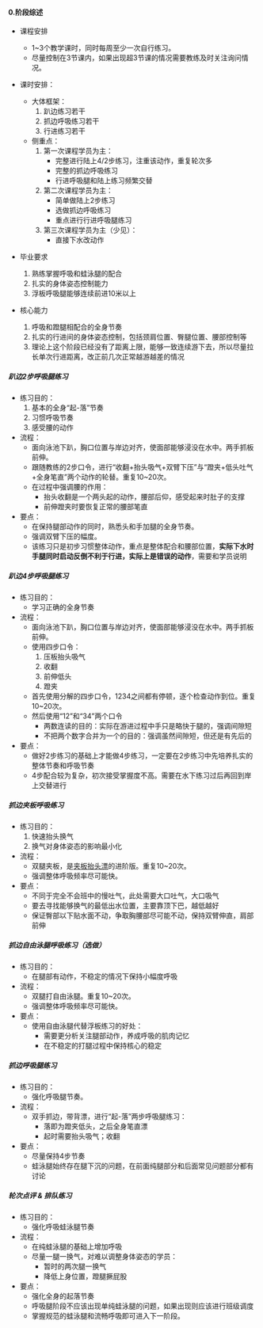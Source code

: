 #### 0.阶段综述

* 课程安排

  * 1~3个教学课时，同时每周至少一次自行练习。
  * 尽量控制在3节课内，如果出现超3节课的情况需要教练及时关注询问情况。
* 课时安排：
  * 大体框架：
    1. 趴边练习若干
    2. 抓边呼吸练习若干
    3. 行进练习若干
  * 侧重点：
    1. 第一次课程学员为主：
       * 完整进行陆上4/2步练习，注重该动作，重复轮次多
       * 完整的抓边呼吸练习
       * 行进呼吸腿和陆上练习频繁交替
    2. 第二次课程学员为主：
       * 简单做陆上2步练习
       * 选做抓边呼吸练习
       * 重点进行行进呼吸腿练习
    3. 第三次课程学员为主（少见）：
       * 直接下水改动作
* 毕业要求

  1. 熟练掌握呼吸和蛙泳腿的配合
  2. 扎实的身体姿态控制能力
  3. 浮板呼吸腿能够连续前进10米以上
* 核心能力

  1. 呼吸和蹬腿相配合的全身节奏
  2. 扎实的行进间的身体姿态控制，包括颈肩位置、臀腿位置、腰部控制等
  3. 理论上这个阶段已经没有了距离上限，能够一致连续游下去，所以尽量拉长单次行进距离，改正前几次正常越游越差的情况

##### 趴边2步呼吸腿练习

* 练习目的：
  1. 基本的全身“起-落”节奏
  2. 习惯呼吸节奏
  3. 感受腰的动作
* 流程：
  * 面向泳池下趴，胸口位置与岸边对齐，使面部能够浸没在水中。两手抓板前伸。
  * 跟随教练的2步口令，进行“收翻+抬头吸气+双臂下压”与“蹬夹+低头吐气+全身笔直”两个动作的轮替。重复10~20次。
  * 在过程中强调腰的作用：
    * 抬头收翻是一个两头起的动作，腰部后仰，感受起来时肚子的支撑
    * 前伸蹬夹时要恢复正常的腰部笔直
* 要点：
  * 在保持腿部动作的同时，熟悉头和手加腿的全身节奏。
  * 强调双臂下压的幅度。
  * 该练习只是初步习惯整体动作，重点是整体配合和腰部位置，**实际下水时手腿同时启动反倒不利于行进，实际上是错误的动作**，需要和学员说明

##### 趴边4步呼吸腿练习

* 练习目的：
  * 学习正确的全身节奏
* 流程：
  * 面向泳池下趴，胸口位置与岸边对齐，使面部能够浸没在水中。两手抓板前伸。
  * 使用四步口令：
    1. 压板抬头吸气
    2. 收翻
    3. 前伸低头
    4. 蹬夹
  * 首先使用分解的四步口令，1234之间都有停顿，逐个检查动作到位。重复10~20次。
  * 然后使用“12”和“34”两个口令
    * 两数连读的目的：实际在游进过程中手只是略快于腿的，强调间隙短
    * 不把两个数字合并为一个的目的：强调虽然间隙短，但还是有先后的
* 要点：
  * 做好2步练习的基础上才能做4步练习，一定要在2步练习中先培养扎实的整体节奏和呼吸节奏
  * 4步配合较为复杂，初次接受掌握度不高。需要在水下练习过后再回到岸上交替进行

##### 抓边夹板呼吸练习

* 练习目的：
  1. 快速抬头换气
  2. 换气对身体姿态的影响最小化
* 流程：
  * 双腿夹板，是[夹板抬头漂](#夹板抬头漂)的进阶版。重复10~20次。
  * 强调整体呼吸频率尽可能快。
* 要点：
  * 不同于完全不会班中的慢吐气，此处需要大口吐气，大口吸气
  * 要去寻找能够换气的最低出水位置，主要靠顶下巴，越低越好
  * 保证臀部以下贴水面不动，争取胸腰部尽可能不动，保持双臂伸直，肩部前伸

##### 抓边自由泳腿呼吸练习（选做）

* 练习目的：
  * 在腿部有动作，不稳定的情况下保持小幅度呼吸
* 流程：
  * 双腿打自由泳腿。重复10~20次。
  * 强调整体呼吸频率尽可能快。
* 要点：
  * 使用自由泳腿代替浮板练习的好处：
    * 需要更分析关注腿部动作，养成呼吸的肌肉记忆
    * 在不稳定的打腿过程中保持核心的稳定

##### 抓边呼吸腿练习

* 练习目的：
  * 强化呼吸腿节奏。
* 流程：
  * 双手抓边，带背漂，进行“起-落”两步呼吸腿练习：
    * 落即为蹬夹低头，之后全身笔直漂
    * 起时需要抬头吸气；收翻
* 要点：
  * 尽量保持4步节奏
  * 蛙泳腿始终存在腿下沉的问题，在前面纯腿部分和后面常见问题部分都有讨论

##### 轮次点评 & 排队练习

* 练习目的：
  * 强化呼吸蛙泳腿节奏
* 流程：
  * 在纯蛙泳腿的基础上增加呼吸
  * 尽量一腿一换气，对难以调整身体姿态的学员：
    * 暂时的两次腿一换气
    * 降低上身位置，蹬腿撅屁股
* 要点：
  * 强化全身的起落节奏
  * 呼吸腿阶段不应该出现单纯蛙泳腿的问题，如果出现则应该进行班级调度
  * 掌握规范的蛙泳腿和流畅呼吸即可进入下一阶段。
